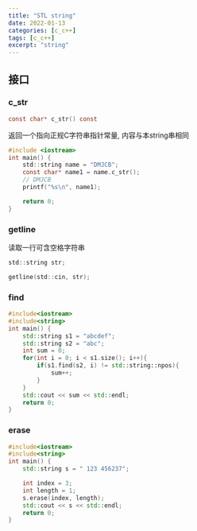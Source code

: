 ```yaml
---
title: "STL string"
date: 2022-01-13
categories: [c_c++]
tags: [c_c++]
excerpt: "string"
---
```


## 接口

### c_str

```c
const char* c_str() const
```

返回一个指向正规C字符串指针常量, 内容与本string串相同

```c
#include <iostream>
int main() {
    std::string name = "DMJCB";
    const char* name1 = name.c_str();
    // DMJCB
    printf("%s\n", name1);

    return 0;
}
```

### getline

读取一行可含空格字符串

```c
std::string str;

getline(std::cin, str);
```

### find

```c++
#include<iostream>
#include<string>
int main() {
    std::string s1 = "abcdef";
    std::string s2 = "abc";
    int sum = 0;
    for(int i = 0; i < s1.size(); i++){
        if(s1.find(s2, i) != std::string::npos){
            sum++;
        }
    }
    std::cout << sum << std::endl;
    return 0;
}
```

### erase

```c++
#include<iostream>
#include<string>
int main() {
    std::string s = " 123 456237";

    int index = 3;
    int length = 1;
    s.erase(index, length);
    std::cout << s << std::endl;
    return 0;
}
```